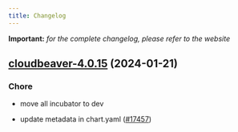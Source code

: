 ```yaml
---
title: Changelog
---
```


**Important:**
*for the complete changelog, please refer to the website*



## [cloudbeaver-4.0.15](https://github.com/truecharts/charts/compare/cloudbeaver-4.0.14...cloudbeaver-4.0.15) (2024-01-21)

### Chore



- move all incubator to dev

- update metadata in chart.yaml ([#17457](https://github.com/truecharts/charts/issues/17457))